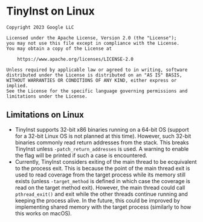 # TinyInst on Linux

```
Copyright 2023 Google LLC

Licensed under the Apache License, Version 2.0 (the "License");
you may not use this file except in compliance with the License.
You may obtain a copy of the License at

    https://www.apache.org/licenses/LICENSE-2.0

Unless required by applicable law or agreed to in writing, software
distributed under the License is distributed on an "AS IS" BASIS,
WITHOUT WARRANTIES OR CONDITIONS OF ANY KIND, either express or implied.
See the License for the specific language governing permissions and
limitations under the License.
```

## Limitations on Linux

* TinyInst supports 32-bit x86 binaries running on a 64-bit OS (support for a 32-bit Linux OS is not planned at this time). However, such 32-bit binaries commonly read return addresses from the stack. This breaks TinyInst unless `-patch_return_addresses` is used. A warning to enable the flag will be printed if such a case is encountered.
* Currently, TinyInst considers exiting of the main thread to be ecquivalent to the process exit. This is because the point of the main thread exit is used to read coverage from the target process while its memory still exists (unless `-target_method` is defined in which case the coverage is read on the target method exit). However, the main thread could call `pthread_exit()` and exit while the other threads continue running and keeping the process alive. In the future, this could be improved by implementing shared memory with the target process (similarly to how this works on macOS).

